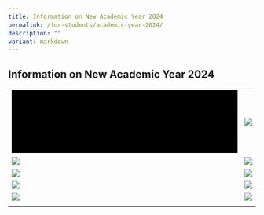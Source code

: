```yaml
---
title: Information on New Academic Year 2024
permalink: /for-students/academic-year-2024/
description: ""
variant: markdown
---
```

## Information on New Academic Year 2024

|   |   |
|---|---|
| <a href="/for-students/forms/"><img src="/images/icons/RFI2025.gif"> </a> | <a href="/for-Students/UPTLC-Learning-Journey/"><img src="/images/Icons/LEARNING_JOURNEY_N.png"> </a>  |
| <a href="/files/Academic_Timetable_2025.pdf"><img src="/images/ACADEMIC-TIMETABLE.png"> </a>  | <a href="/files/2024_WA___Exam_Time_table.pdf"><img src="/images/Icons/WA_2024_N.png"> </a>  |
| <a href="https://staging.d2uldb6hpe0xwq.amplifyapp.com/for-students/IPAP/"><img src="/images/Icons/IPAP_CCA_REG_O.png"> </a> | <a href="/files/2024_book_list.pdf"><img src="/images/BOOK-LIST.png"> </a>  |
| <a href="/files/Centre_Activities_2024.pdf"><img src="/images/Icons/CENTER_ACTIVITTIES_FOR_2024_N.png"> </a> |  <a href="/files/COE_040124.pdf"><img src="/images/Icons/CALENDAR_OF_EVENTS_N.png"> </a>  |
| <a href="https://www.uptlc.moe.edu.sg/publication/student-handbook/permalink/"><img src="/images/Icons/STUDENT_HANDBOOK_O.png"> </a>   | <a href="https://www.uptlc.moe.edu.sg/for-students/NETP-Programme-and-Scholarship/"><img src="/images/Icons/NETP_PROGRAMME_N.png"> </a>  |
|   |   |